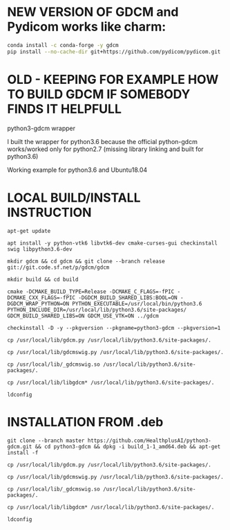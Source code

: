 
# NEW VERSION OF GDCM and Pydicom works like charm:

```bash
conda install -c conda-forge -y gdcm
pip install --no-cache-dir git+https://github.com/pydicom/pydicom.git
```

# OLD - KEEPING FOR EXAMPLE HOW TO BUILD GDCM IF SOMEBODY FINDS IT HELPFULL
python3-gdcm wrapper

I built the wrapper for python3.6 because the official python-gdcm works/worked only for python2.7 (missing library linking and built for python3.6)

Working example for python3.6 and Ubuntu18.04

# LOCAL BUILD/INSTALL INSTRUCTION

`apt-get update`

`apt install -y python-vtk6 libvtk6-dev cmake-curses-gui checkinstall swig libpython3.6-dev`

`mkdir gdcm && cd gdcm && git clone --branch release git://git.code.sf.net/p/gdcm/gdcm`

`mkdir build && cd build`

`cmake -DCMAKE_BUILD_TYPE=Release -DCMAKE_C_FLAGS=-fPIC -DCMAKE_CXX_FLAGS=-fPIC -DGDCM_BUILD_SHARED_LIBS:BOOL=ON -DGDCM_WRAP_PYTHON=ON PYTHON_EXECUTABLE=/usr/local/bin/python3.6 PYTHON_INCLUDE_DIR=/usr/local/lib/python3.6/site-packages/ GDCM_BUILD_SHARED_LIBS=ON GDCM_USE_VTK=ON ../gdcm`

`checkinstall -D -y --pkgversion --pkgname=python3-gdcm --pkgversion=1`



`cp /usr/local/lib/gdcm.py /usr/local/lib/python3.6/site-packages/.`

`cp /usr/local/lib/gdcmswig.py /usr/local/lib/python3.6/site-packages/.`

`cp /usr/local/lib/_gdcmswig.so /usr/local/lib/python3.6/site-packages/.`

`cp /usr/local/lib/libgdcm* /usr/local/lib/python3.6/site-packages/.`

`ldconfig`

# INSTALLATION FROM .deb

`git clone --branch master https://github.com/HealthplusAI/python3-gdcm.git && cd python3-gdcm && dpkg -i build_1-1_amd64.deb && apt-get install -f`

`cp /usr/local/lib/gdcm.py /usr/local/lib/python3.6/site-packages/.`

`cp /usr/local/lib/gdcmswig.py /usr/local/lib/python3.6/site-packages/.`

`cp /usr/local/lib/_gdcmswig.so /usr/local/lib/python3.6/site-packages/.`

`cp /usr/local/lib/libgdcm* /usr/local/lib/python3.6/site-packages/.`

`ldconfig`
